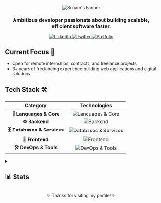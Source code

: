 <div align="center">
  <img src="https://svg-banners.vercel.app/api?type=origin&text1=SOHAM%20&text2=💻%20Full%20Stack%20Developer&width=900&height=400" alt="Soham's Banner">

  <h3>Ambitious developer passionate about building scalable, efficient software faster.</h3>

  <p>
    <a href="https://www.linkedin.com/in/soham-sagathiya" target="_blank">
      <img src="https://img.shields.io/badge/LinkedIn-%230077B5.svg?logo=linkedin&logoColor=white" alt="LinkedIn">
    </a>
    <a href="https://twitter.com/soham901x" target="_blank">
      <img src="https://img.shields.io/badge/Twitter-%231DA1F2.svg?logo=Twitter&logoColor=white" alt="Twitter">
    </a>
    <a href="https://www.youtube.com/@soham-901" target="_blank">
      <img src="https://img.shields.io/badge/YouTube-red?style=for-the-badge&logo=youtube&logoColor=white" alt="Portfolio">
    </a>
  </p>
</div>

## Current Focus 🚀

- Open for remote internships, contracts, and freelance projects
- 3+ years of freelancing experience building web applications and digital solutions

## Tech Stack 🛠️

<div align="center">

| Category | Technologies |
|:---:|:---:|
| **🔧 Languages & Core** | <img src="https://skillicons.dev/icons?i=ts,js,python,java,cs" alt="Languages & Core"> |
| **⚙️ Backend** | <img src="https://skillicons.dev/icons?i=nodejs,express,fastapi,django,spring,bun" alt="Backend"> |
| **🗄️ Databases & Services** | <img src="https://skillicons.dev/icons?i=postgres,mongodb,sqlite,redis,supabase,appwrite,prisma" alt="Databases & Services"> |
| **🎨 Frontend** | <img src="https://skillicons.dev/icons?i=react,nextjs,vite,tailwind,bootstrap,redux,pnpm,jquery" alt="Frontend"> |
| **🛠️ DevOps & Tools** | <img src="https://skillicons.dev/icons?i=docker,aws,cloudflare,githubactions,nginx,grafana,prometheus,postman,jest" alt="DevOps & Tools"> |

</div>

<details>
<summary><h2>📊 Stats</h2></summary>
<div align="center">

[![GitHub Streak](https://github-readme-streak-stats.herokuapp.com?user=soham901&theme=dark&card_width=500)](https://git.io/streak-stats)

[![Wakatime Stats](https://github-readme-stats.vercel.app/api/wakatime?username=soham901&layout=compact&theme=dark)](https://github.com/anuraghazra/github-readme-stats)

[![GitHub Stats](https://github-readme-stats.vercel.app/api?username=soham901&show_icons=true&theme=dark&include_all_commits=true&count_private=true)](https://github.com/anuraghazra/github-readme-stats)

</div>
</details>

<div align="center">

✨ Thanks for visiting my profile! ✨

</div>
